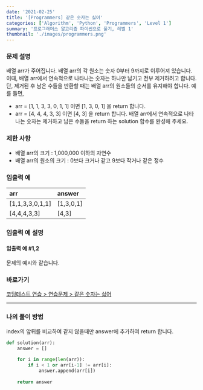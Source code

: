 ```yaml
---
date: '2021-02-25'
title: '[Programmers] 같은 숫자는 싫어'
categories: ['Algorithm', 'Python', 'Programmers', 'Level 1']
summary: '프로그래머스 알고리즘 파이썬으로 풀기, 레벨 1'
thumbnail: './images/programmers.png'
---
```


### 문제 설명

배열 arr가 주어집니다. 배열 arr의 각 원소는 숫자 0부터 9까지로 이루어져 있습니다. 이때, 배열 arr에서 연속적으로 나타나는 숫자는 하나만 남기고 전부 제거하려고 합니다. 단, 제거된 후 남은 수들을 반환할 때는 배열 arr의 원소들의 순서를 유지해야 합니다. 예를 들면,

- arr = [1, 1, 3, 3, 0, 1, 1] 이면 [1, 3, 0, 1] 을 return 합니다.
- arr = [4, 4, 4, 3, 3] 이면 [4, 3] 을 return 합니다.
배열 arr에서 연속적으로 나타나는 숫자는 제거하고 남은 수들을 return 하는 solution 함수를 완성해 주세요.

### 제한 사항

- 배열 arr의 크기 : 1,000,000 이하의 자연수
- 배열 arr의 원소의 크기 : 0보다 크거나 같고 9보다 작거나 같은 정수

### 입출력 예

| arr             | answer    |
| :-------------- | :-------- |
| [1,1,3,3,0,1,1] | [1,3,0,1] |
| [4,4,4,3,3]     | [4,3]     |

### 입출력 예 설명

#### 입출력 예 #1,2
문제의 예시와 같습니다.

### 바로가기

[코딩테스트 연습 > 연습문제 > 같은 숫자는 싫어](<https://programmers.co.kr/learn/courses/30/lessons/12906?language=python3>)

---

### 나의 풀이 방법

index의 앞뒤를 비교하여 같지 않을때만 answer에 추가하여 return 합니다.

``` python
def solution(arr):
    answer = []
    
    for i in range(len(arr)):
        if i < 1 or arr[i-1] != arr[i]:
            answer.append(arr[i])
        
    return answer
```